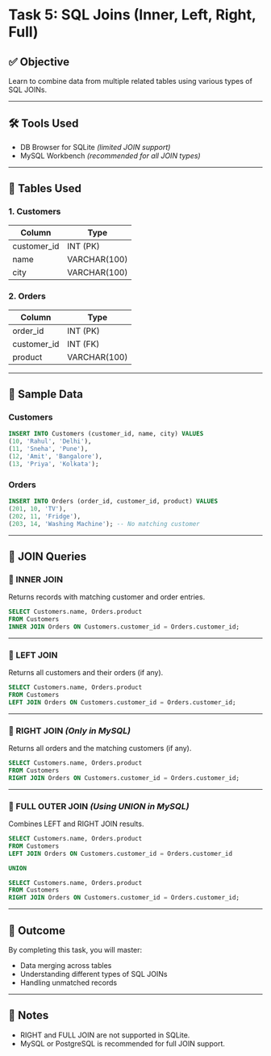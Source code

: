 # Task 5: SQL Joins (Inner, Left, Right, Full)

## ✅ Objective
Learn to combine data from multiple related tables using various types of SQL JOINs.

---

## 🛠 Tools Used
- DB Browser for SQLite *(limited JOIN support)*
- MySQL Workbench *(recommended for all JOIN types)*

---

## 📂 Tables Used
### 1. Customers
| Column       | Type         |
|--------------|--------------|
| customer_id  | INT (PK)     |
| name         | VARCHAR(100) |
| city         | VARCHAR(100) |

### 2. Orders
| Column       | Type         |
|--------------|--------------|
| order_id     | INT (PK)     |
| customer_id  | INT (FK)     |
| product      | VARCHAR(100) |

---

## 💾 Sample Data

### Customers
```sql
INSERT INTO Customers (customer_id, name, city) VALUES
(10, 'Rahul', 'Delhi'),
(11, 'Sneha', 'Pune'),
(12, 'Amit', 'Bangalore'),
(13, 'Priya', 'Kolkata');
```

### Orders
```sql
INSERT INTO Orders (order_id, customer_id, product) VALUES
(201, 10, 'TV'),
(202, 11, 'Fridge'),
(203, 14, 'Washing Machine'); -- No matching customer
```

---

## 🔄 JOIN Queries

### 🔹 INNER JOIN
Returns records with matching customer and order entries.
```sql
SELECT Customers.name, Orders.product
FROM Customers
INNER JOIN Orders ON Customers.customer_id = Orders.customer_id;
```

---

### 🔹 LEFT JOIN
Returns all customers and their orders (if any).
```sql
SELECT Customers.name, Orders.product
FROM Customers
LEFT JOIN Orders ON Customers.customer_id = Orders.customer_id;
```

---

### 🔹 RIGHT JOIN *(Only in MySQL)*
Returns all orders and the matching customers (if any).
```sql
SELECT Customers.name, Orders.product
FROM Customers
RIGHT JOIN Orders ON Customers.customer_id = Orders.customer_id;
```

---

### 🔹 FULL OUTER JOIN *(Using UNION in MySQL)*
Combines LEFT and RIGHT JOIN results.
```sql
SELECT Customers.name, Orders.product
FROM Customers
LEFT JOIN Orders ON Customers.customer_id = Orders.customer_id

UNION

SELECT Customers.name, Orders.product
FROM Customers
RIGHT JOIN Orders ON Customers.customer_id = Orders.customer_id;
```

---

## 🎯 Outcome
By completing this task, you will master:
- Data merging across tables
- Understanding different types of SQL JOINs
- Handling unmatched records

---

## 📌 Notes
- RIGHT and FULL JOIN are not supported in SQLite.
- MySQL or PostgreSQL is recommended for full JOIN support.
